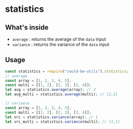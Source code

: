 # statistics

## What's inside

- `average` : returns the average of the `data` input
- `variance` : returns the variance of the `data` input

## Usage

```javascript
const statistics = require("could-be-utils").statistics;
// average
const array = [1, 2, 3, 4, 5];
const multi = [[1, 2], [2, 3], [3, 4]];
let avg = statistics.average(array); // 3
let avg_multi = statistics.average(multi); // [2,3]

// variance
const array = [1, 2, 3, 4, 5];
const multi = [[1, 2], [2, 3], [3, 4]];
let vrc = statistics.variance(array); // 1
let vrc_multi = statistics.variance(multi); // [1,1]
```
